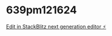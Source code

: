 # 639pm121624

[Edit in StackBlitz next generation editor ⚡️](https://stackblitz.com/~/github.com/888jrm/639pm121624)